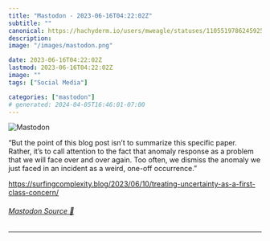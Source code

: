 ```yaml
---
title: "Mastodon - 2023-06-16T04:22:02Z"
subtitle: ""
canonical: https://hachyderm.io/users/mweagle/statuses/110551978624592595
description:
image: "/images/mastodon.png"

date: 2023-06-16T04:22:02Z
lastmod: 2023-06-16T04:22:02Z
image: ""
tags: ["Social Media"]

categories: ["mastodon"]
# generated: 2024-04-05T16:46:01-07:00
---
```

![Mastodon](/images/mastodon.png)

<p>“But the point of this blog post isn’t to summarize this specific paper. Rather, it’s to call attention to the fact that anomaly response as a problem that we will face over and over again. Too often, we dismiss the anomaly we just faced in an incident as a weird, one-off occurrence.”</p><p><a href="https://surfingcomplexity.blog/2023/06/10/treating-uncertainty-as-a-first-class-concern/" target="_blank" rel="nofollow noopener noreferrer" translate="no"><span class="invisible">https://</span><span class="ellipsis">surfingcomplexity.blog/2023/06</span><span class="invisible">/10/treating-uncertainty-as-a-first-class-concern/</span></a></p>


###### [Mastodon Source 🐘](https://hachyderm.io/@mweagle/110551978624592595)

___
